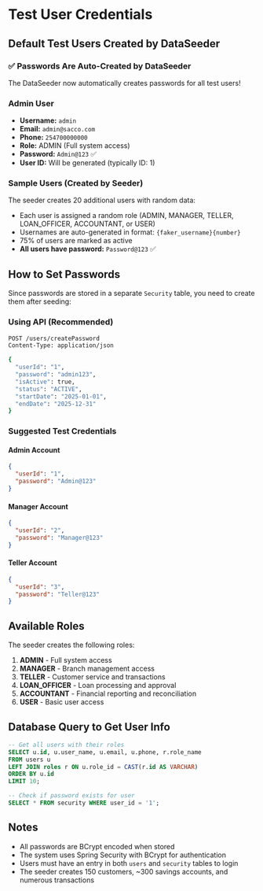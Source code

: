 # Test User Credentials

## Default Test Users Created by DataSeeder

### ✅ Passwords Are Auto-Created by DataSeeder
The DataSeeder now automatically creates passwords for all test users!

### Admin User
- **Username:** `admin`
- **Email:** `admin@sacco.com`
- **Phone:** `254700000000`
- **Role:** ADMIN (Full system access)
- **Password:** `Admin@123` ✅
- **User ID:** Will be generated (typically ID: 1)

### Sample Users (Created by Seeder)
The seeder creates 20 additional users with random data:
- Each user is assigned a random role (ADMIN, MANAGER, TELLER, LOAN_OFFICER, ACCOUNTANT, or USER)
- Usernames are auto-generated in format: `{faker_username}{number}`
- 75% of users are marked as active
- **All users have password:** `Password@123` ✅

## How to Set Passwords

Since passwords are stored in a separate `Security` table, you need to create them after seeding:

### Using API (Recommended)
```bash
POST /users/createPassword
Content-Type: application/json

{
  "userId": "1",
  "password": "admin123",
  "isActive": true,
  "status": "ACTIVE",
  "startDate": "2025-01-01",
  "endDate": "2025-12-31"
}
```

### Suggested Test Credentials

#### Admin Account
```json
{
  "userId": "1",
  "password": "Admin@123"
}
```

#### Manager Account
```json
{
  "userId": "2",
  "password": "Manager@123"
}
```

#### Teller Account
```json
{
  "userId": "3",
  "password": "Teller@123"
}
```

## Available Roles

The seeder creates the following roles:
1. **ADMIN** - Full system access
2. **MANAGER** - Branch management access
3. **TELLER** - Customer service and transactions
4. **LOAN_OFFICER** - Loan processing and approval
5. **ACCOUNTANT** - Financial reporting and reconciliation
6. **USER** - Basic user access

## Database Query to Get User Info

```sql
-- Get all users with their roles
SELECT u.id, u.user_name, u.email, u.phone, r.role_name 
FROM users u 
LEFT JOIN roles r ON u.role_id = CAST(r.id AS VARCHAR)
ORDER BY u.id
LIMIT 10;

-- Check if password exists for user
SELECT * FROM security WHERE user_id = '1';
```

## Notes

- All passwords are BCrypt encoded when stored
- The system uses Spring Security with BCrypt for authentication
- Users must have an entry in both `users` and `security` tables to login
- The seeder creates 150 customers, ~300 savings accounts, and numerous transactions
